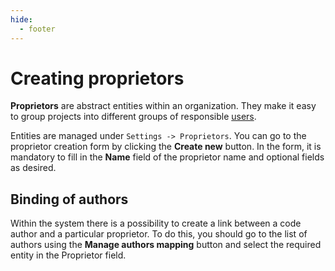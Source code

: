 ```yaml
---
hide:
  - footer
---
```

# Creating proprietors

**Proprietors** are abstract entities within an organization. They make it easy to group projects into different groups of responsible [users](/on-premise/how-to/users).

Entities are managed under `Settings -> Proprietors`. You can go to the proprietor creation form by clicking the **Create new** button. In the form, it is mandatory to fill in the **Name** field of the proprietor name and optional fields as desired.

## Binding of authors

Within the system there is a possibility to create a link between a code author and a particular proprietor. To do this, you should go to the list of authors using the **Manage authors mapping** button and select the required entity in the Proprietor field.
